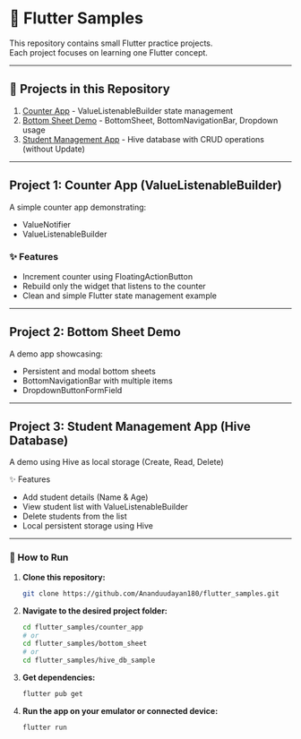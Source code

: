 # 🚀 Flutter Samples

This repository contains small Flutter practice projects.  
Each project focuses on learning one Flutter concept.

---

## 📂 Projects in this Repository

1. [Counter App](./counter_app) - ValueListenableBuilder state management  
2. [Bottom Sheet Demo](./bottom_sheet) - BottomSheet, BottomNavigationBar, Dropdown usage
3. [Student Management App](./hive_db_sample) - Hive database with CRUD operations (without Update)

---

## Project 1: Counter App (ValueListenableBuilder)

A simple counter app demonstrating:

- ValueNotifier
- ValueListenableBuilder

### ✨ Features
- Increment counter using FloatingActionButton
- Rebuild only the widget that listens to the counter
- Clean and simple Flutter state management example

---

## Project 2: Bottom Sheet Demo

A demo app showcasing:

- Persistent and modal bottom sheets
- BottomNavigationBar with multiple items
- DropdownButtonFormField

---

## Project 3: Student Management App (Hive Database)

A demo using Hive as local storage (Create, Read, Delete) 

✨ Features
 - Add student details (Name & Age)
 - View student list with ValueListenableBuilder
 - Delete students from the list
 - Local persistent storage using Hive

 ---

### 🚀 How to Run

1. **Clone this repository:**
   ```bash
   git clone https://github.com/Ananduudayan180/flutter_samples.git
   ```

2. **Navigate to the desired project folder:**
   ```bash   
   cd flutter_samples/counter_app
   # or
   cd flutter_samples/bottom_sheet
   # or
   cd flutter_samples/hive_db_sample
   ```
   
3. **Get dependencies:**
   ```bash
   flutter pub get
   ```

4. **Run the app on your emulator or connected device:** 
   ```bash
   flutter run
   ```
